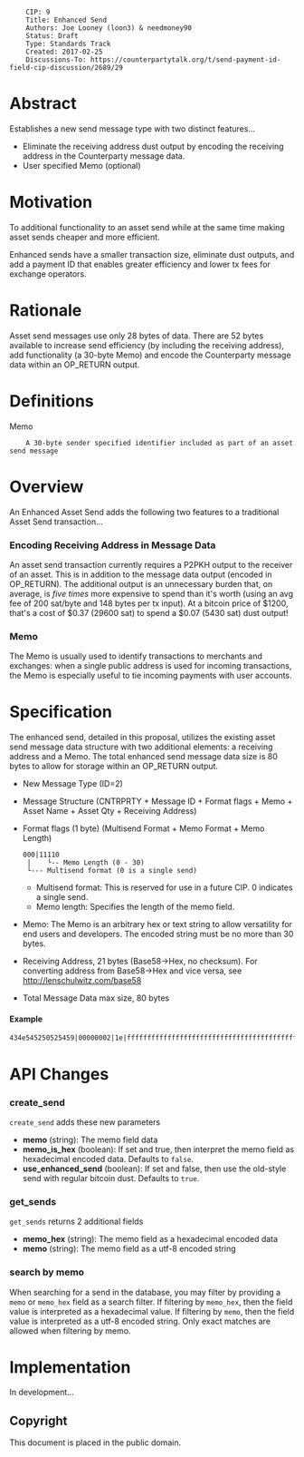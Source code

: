         CIP: 9
        Title: Enhanced Send
        Authors: Joe Looney (loon3) & needmoney90
        Status: Draft
        Type: Standards Track
        Created: 2017-02-25
        Discussions-To: https://counterpartytalk.org/t/send-payment-id-field-cip-discussion/2689/29


# Abstract

Establishes a new send message type with two distinct features...  

* Eliminate the receiving address dust output by encoding the receiving address in the Counterparty message data.  
* User specified Memo (optional)


# Motivation

To additional functionality to an asset send while at the same time making asset sends cheaper and more efficient.

Enhanced sends have a smaller transaction size, eliminate dust outputs, and add a payment ID that enables greater efficiency and lower tx fees for exchange operators.


# Rationale

Asset send messages use only 28 bytes of data.  There are 52 bytes available to increase send efficiency (by including the receiving address), add functionality (a 30-byte Memo) and encode the Counterparty message data within an OP_RETURN output.


# Definitions

Memo

        A 30-byte sender specified identifier included as part of an asset send message
        

# Overview

An Enhanced Asset Send adds the following two features to a traditional Asset Send transaction...

### Encoding Receiving Address in Message Data

An asset send transaction currently requires a P2PKH output to the receiver of an asset.  This is in addition to the message data output (encoded in OP_RETURN).  The additional output is an unnecessary burden that, on average, is *five times* more expensive to spend than it's worth (using an avg fee of 200 sat/byte and 148 bytes per tx input).  At a bitcoin price of $1200, that's a cost of $0.37 (29600 sat) to spend a $0.07 (5430 sat) dust output!

### Memo 

The Memo is usually used to identify transactions to merchants and exchanges: when a single public address is used for incoming transactions, the Memo is especially useful to tie incoming payments with user accounts. 


# Specification

The enhanced send, detailed in this proposal, utilizes the existing asset send message data structure with two additional elements: a receiving address and a Memo.  The total enhanced send message data size is 80 bytes to allow for storage within an OP_RETURN output.

*   New Message Type (ID=2)
*   Message Structure (CNTRPRTY + Message ID + Format flags + Memo + Asset Name + Asset Qty + Receiving Address)
*   Format flags (1 byte) (Multisend Format + Memo Format + Memo Length)
    ```
    000|11110
     |    └-- Memo Length (0 - 30)
     └--- Multisend format (0 is a single send)
    ```

    * Multisend format: This is reserved for use in a future CIP.  0 indicates a single send.
    * Memo length: Specifies the length of the memo field.

*   Memo: The Memo is an arbitrary hex or text string to allow versatility for end users and developers.  The encoded string must be no more than 30 bytes.
*   Receiving Address, 21 bytes (Base58->Hex, no checksum). 
    For converting address from Base58->Hex and vice versa, see http://lenschulwitz.com/base58
*   Total Message Data max size, 80 bytes


#### Example
```
434e545250525459|00000002|1e|ffffffffffffffffffffffffffffffffffffffffffffffffffffffffffff|000000000004fadf|000000174876e800|051a8b0026343166625c7475f01e48b5ede8c0252e
```


# API Changes

### create_send

`create_send` adds these new parameters

* **memo** (string): The memo field data
* **memo_is_hex** (boolean): If set and true, then interpret the memo field as hexadecimal encoded data.  Defaults to `false`.
* **use_enhanced_send** (boolean): If set and false, then use the old-style send with regular bitcoin dust.  Defaults to `true`.

### get_sends

`get_sends` returns 2 additional fields

* **memo_hex** (string): The memo field as a hexadecimal encoded data
* **memo** (string): The memo field as a utf-8 encoded string

### search by memo

When searching for a send in the database, you may filter by providing a `memo` or `memo_hex` field as a search filter.  If filtering by `memo_hex`, then the field value is interpreted as a hexadecimal value.  If filtering by `memo`, then the field value is interpreted as a utf-8 encoded string.  Only exact matches are allowed when filtering by memo.


# Implementation

In development...

## Copyright ##

This document is placed in the public domain.

